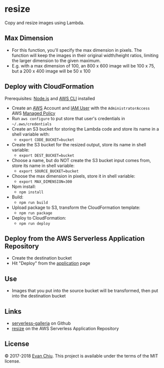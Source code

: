 # resize

Copy and resize images using Lambda.

## Max Dimension
* For this function, you'll specify the max dimension in pixels. The function will keep the images in their original width/height ratios, limiting the larger dimension to the given maximum.
* E.g. with a max dimension of 100, an 800 x 600 image will be 100 x 75, but a 200 x 400 image will be 50 x 100

## Deploy with CloudFormation

Prerequisites: [Node.js](https://nodejs.org/en/) and [AWS CLI](http://docs.aws.amazon.com/cli/latest/userguide/installing.html) installed

* Create an [AWS](https://aws.amazon.com/) Account and [IAM User](https://aws.amazon.com/iam/) with the `AdministratorAccess` AWS [Managed Policy](http://docs.aws.amazon.com/IAM/latest/UserGuide/access_policies_managed-vs-inline.html)
* Run `aws configure` to put store that user's credentials in `~/.aws/credentials`
* Create an S3 bucket for storing the Lambda code and store its name in a shell variable with:
  * `export CODE_BUCKET=bucket`
* Create the S3 bucket for the resized output, store its name in shell variable:
  * `export DEST_BUCKET=bucket`
* Choose a name, but do NOT create the S3 bucket input comes from, store its name in shell variable:
  * `export SOURCE_BUCKET=bucket`
* Choose the max dimension in pixels, store it in shell variable:
  * `export MAX_DIMENSION=300`
* Npm install:
  * `npm install`
* Build:
  * `npm run build`
* Upload package to S3, transform the CloudFormation template:
  * `npm run package`
* Deploy to CloudFormation:
  * `npm run deploy`

## Deploy from the AWS Serverless Application Repository
* Create the destination bucket
* Hit "Deploy" from the [application](https://serverlessrepo.aws.amazon.com/#/applications/arn:aws:serverlessrepo:us-east-1:233054207705:applications~resize) page

## Use
* Images that you put into the source bucket will be transformed, then put into the destination bucket

## Links
* [serverless-galleria](https://github.com/evanchiu/serverless-galleria) on Github
* [resize](https://serverlessrepo.aws.amazon.com/#/applications/arn:aws:serverlessrepo:us-east-1:233054207705:applications~resize) on the AWS Serverless Application Repository

## License
&copy; 2017-2018 [Evan Chiu](https://evanchiu.com). This project is available under the terms of the MIT license.
